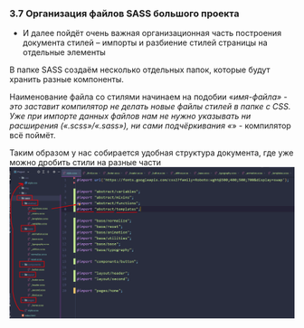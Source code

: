 ### **3.7 Организация файлов SASS большого проекта**

- И далее пойдёт очень важная организационная часть построения документа стилей – импорты и разбиение стилей страницы на отдельные элементы

В папке SASS создаём несколько отдельных папок, которые будут хранить разные компоненты.

Наименование файла со стилями начинаем на подобии «_имя-файла» - это заставит компилятор не делать новые файлы стилей в папке с CSS. Уже при импорте данных файлов нам не нужно указывать ни расширения («.scss»/«.sass»), ни сами подчёркивания «_» - компилятор всё поймёт.

Таким образом у нас собирается удобная структура документа, где уже можно дробить стили на разные части
![](_png/6179726da2f9cf6f567ec2c445b57772.png)
